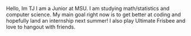 Hello, Im TJ
I am a Junior at MSU. I am studying math/statistics and computer science. 
My main goal right now is to get better at coding and hopefully land an internship next summer!
I also play Ultimate Frisbee and love to hangout with friends.
